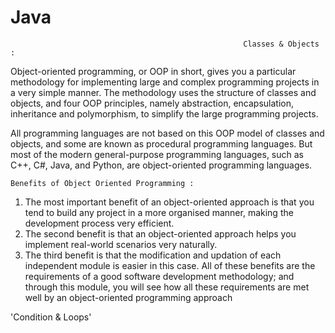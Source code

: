 # Java
                                                        Classes & Objects :

Object-oriented programming, or OOP in short, gives you a particular methodology for implementing large and 
complex programming projects in a very simple manner. The methodology uses the structure of classes and objects, 
and four OOP principles, namely abstraction, encapsulation, inheritance and polymorphism, to simplify the large 
programming projects.

All programming languages are not based on this OOP model of classes and objects, and some are known 
as procedural programming languages. But most of the modern general-purpose programming languages, 
such as C++, C#, Java, and Python, are object-oriented programming languages. 

`Benefits of Object Oriented Programming :`
1. The most important benefit of an object-oriented approach is that you tend to build any project in a more 
organised manner, making the development process very efficient.
2. The second benefit is that an object-oriented approach helps you implement real-world scenarios very 
naturally.
3. The third benefit is that the modification and updation of each independent module is easier in this case.
All of these benefits are the requirements of a good software development methodology; and through this module, 
you will see how all these requirements are met well by an object-oriented programming approach

'Condition & Loops'
